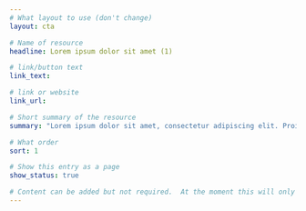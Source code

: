 ```yaml
---
# What layout to use (don't change)
layout: cta

# Name of resource
headline: Lorem ipsum dolor sit amet (1)

# link/button text
link_text:

# link or website
link_url:

# Short summary of the resource
summary: "Lorem ipsum dolor sit amet, consectetur adipiscing elit. Proin euismod, mauris ut mattis consectetur, eros urna fringilla tellus, at egestas purus ligula eget purus."

# What order
sort: 1

# Show this entry as a page
show_status: true

# Content can be added but not required.  At the moment this will only show on the home page area.
---
```

